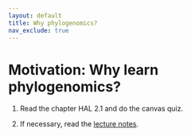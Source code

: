 ```yaml
---
layout: default
title: Why phylogenomics?
nav_exclude: true
---
```


# Motivation: Why learn phylogenomics?

1. Read the chapter HAL 2.1 and do the canvas quiz.

2. If necessary, read the [lecture notes](https://github.com/crsl4/phylogenetics-class/tree/master/lecture-notes/lecture2.md).